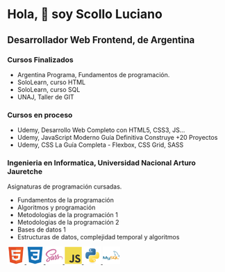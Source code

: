 
<h1>
    Hola,
    <g-emoji class="g-emoji" alias="wave" fallback-src="https://github.githubassets.com/images/icons/emoji/unicode/1f44b.png">👋</g-emoji>
    soy Scollo Luciano
</h1>
<h2>Desarrollador Web Frontend, de Argentina</h2>
<h3>Cursos Finalizados</h3>
<ul>
    <li>Argentina Programa, Fundamentos de programación.</li>
    <li>SoloLearn, curso HTML</li>
    <li>SoloLearn, curso SQL</li>
    <li>UNAJ, Taller de GIT</li>
    
</ul>
<h3>Cursos en proceso</h3>
<ul>
    <li>Udemy, Desarrollo Web Completo con HTML5, CSS3, JS...</li>
    <li>Udemy, JavaScript Moderno Guía Definitiva Construye +20 Proyectos</li>
    <li>Udemy, CSS La Guía Completa - Flexbox, CSS Grid, SASS</li>
</ul>


<h3>Ingenieria en Informatica, Universidad Nacional Arturo Jauretche</h3> 
<p>Asignaturas de programación cursadas.</p>
<ul>
    <li>Fundamentos de la programación</li>
    <li>Algoritmos y programación</li>
    <li>Metodologias de la programación 1</li>
    <li>Metodologias de la programación 2</li>
    <li>Bases de datos 1</li>
    <li>Estructuras de datos, complejidad temporal y algoritmos</li>
</ul>

<p align="left" dir="auto">
    <a href="https://html.spec.whatwg.org/multipage/" rel="nofollow"> <img src="https://raw.githubusercontent.com/devicons/devicon/master/icons/html5/html5-original.svg" alt="html" width="40" height="40" style="max-width: 100%;"> </a>
    <a href="https://www.w3.org/Style/CSS/Overview.en.html" rel="nofollow"> <img src="https://raw.githubusercontent.com/devicons/devicon/master/icons/css3/css3-plain.svg" alt="css" width="40" height="40" style="max-width: 100%;"> </a>
    <a href="https://sass-lang.com/" rel="nofollow"> <img src="https://raw.githubusercontent.com/devicons/devicon/master/icons/sass/sass-original.svg" alt="sass" width="40" height="40" style="max-width: 100%;"> </a>
    <a href="https://www.javascript.com/" rel="nofollow"> <img src="https://raw.githubusercontent.com/devicons/devicon/master/icons/javascript/javascript-original.svg" alt="javascript" width="40" height="40" style="max-width: 100%;"> </a>
    <a href="https://www.python.org/" rel="nofollow"> <img src="https://raw.githubusercontent.com/devicons/devicon/master/icons/python/python-original.svg" alt="python" width="40" height="40" style="max-width: 100%;"> </a>
    <a href="https://www.mysql.com/" rel="nofollow"> <img src="https://raw.githubusercontent.com/devicons/devicon/master/icons/mysql/mysql-original-wordmark.svg" alt="mysql" width="40" height="40" style="max-width: 100%;"> </a>
  </p>
